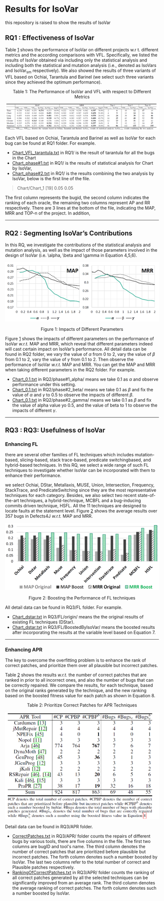 # Results for IsoVar
this repository is raised to show the results of IsoVar

## RQ1 : Effectiveness of IsoVar
Table [1](RQ1.png "The Performance of IsoVar and VFL with respect to Different Metrics") shows the performance of IsoVar on different projects w.r t. different metrics and the according comparisons with VFL.
Specifically, we listed the results of IsoVar obtained
via including only the statistical analysis and including both
the statistical and mutation analysis (i.e., denoted as IsoVars
and IsoVar<sub>sm</sub> respectively). We also showed the results of
three variants of VFL based on Ochiai, Tarantula and Barinel (we select such three variants since they achieved the optimum performance).
<p align="center">Table 1: The Performance of IsoVar and VFL with respect to Different Metrics</p>

![RQ1](RQ1.png "The Performance of IsoVar and VFL with respect to Different Metrics")

Each VFL based on Ochiai, Tarantula and Barinel as well as IsoVar for each bug can be found at RQ1 folder. For example.

- [Chart_VFL_tarantula.txt](RQ1/Chart_VFL_tarantula.txt) in RQ1/ is the result of tarantula for all the bugs in the Chart
- [Chart_phase#1.txt](RQ1/Chart_phase#1.txt) in RQ1/ is the results of statistical analysis for Chart by IsoVar, 
- [Chart_phase#2.txt](RQ1/Chart_phase#2.txt) in RQ1/ is the results combining the two analysis by IsoVar, below is the first line of the file.
>Chart/Chart_1	[19]	0.05	0.05

The first column represents the bugid, the second column indicates the ranking of each oracle, the remaining two columns represent AP and RR respectively.
There are 3 lines at the bottom of the file, indicating the MAP, MRR and TOP-n of the project.
In addition, 
*******
## RQ2 : Segmenting IsoVar’s Contributions
In this RQ, we investigate the contributions of the statistical analysis and mutation analysis, as well as the impact of those parameters involved in the design of IsoVar (i.e. \alpha, \beta and \gamma in Equation 4,5,6).


![RQ1](alpha_beta_gamma.png "Impacts of Different Parameters")
<p align="center">Figure 1: Impacts of Different Parameters</p>

Figure [1](alpha_beta_gamma.png "Impacts of Different Parameters") shows the impacts of different parameters on the performance of IsoVar *w.r.t.* MAP and MRR, which reveal that different parameters indeed will cast certain impact on IsoVar’s performance.
All detail data can be found in RQ2 folder, we vary the value of _&alpha;_ from 0 to 2, vary the value of _&beta;_ from 0.1 to 2, vary the value of _&gamma;_ from 0.1 to 2. Then observe the performance of IsoVar *w.r.t.* MAP and MRR.
You can get the MAP and MRR when taking different parameters in the RQ2 folder. For example.

- [Chart_0.1.txt](RQ2/phase#1_alpha/Chart_0.1.txt) in RQ2/phase#1_alpha/ means we take 0.1 as _&alpha;_ and observe performance under this setting.
- [Chart_0.1.txt](RQ2/phase#2_beta/Chart_0.1.txt) in RQ2/phase#2_beta/ means we take 0.1 as _&beta;_ and fix the value of _&alpha;_ and _&gamma;_ to 0.5 to observe the impacts of different _&beta;_.
- [Chart_0.1.txt](RQ2/phase#3_gamma/Chart_0.1.txt) in RQ2/phase#2_gamma/ means we take 0.1 as _&beta;_ and fix the value of alpha value yo 0.5, and the value of beta to 1 to observe the impacts of different _&gamma;_.
***
## RQ3 : RQ3: Usefulness of IsoVar
### Enhancing FL
there are several other families of FL techniques which includes mutation-based, slicing-based, stack trace-based, predicate switchingbased, and hybrid-based techniques. In this RQ, we select a wide range of such FL techniques to investigate whether IsoVar can be incorporated with them to enhance their performance.

we select Ochiai, DStar, Metallaxis, MUSE, Union, Intersection, Frequency, StackTrace, and PredicateSwitching since they are the most representative techniques for each category. Besides, we also select two recent state-of-the-art techniques, a hybrid-technique, MCBFL and a bug-inducing commits driven technique, HSFL. All the 11 techniques are designed to locate faults at the statement level. Figure [2](RQ3_FL.png "Boosting the Performance of FL techniques") shows the average results over 357 bugs in Defects4J *w.r.t.* MAP and MRR.

![RQ3_FL](RQ3_FL.png "Boosting the Performance of FL techniques")
<p align="center">Figure 2: Boosting the Performance of FL techniques</p>

All detail data can be found in RQ3/FL folder. For example.

- [Chart_dstar.txt](RQ3/FL/origin/Chart_dstar.txt) in RQ3/FL/origin/ means the the original results of existing FL techniques (DStar).
- [Chart_dstar.txt](RQ3/FL/BoostedByIsoVar/Chart_dstar.txt) in RQ3/FL/BoostedByIsoVar/ means the boosted results after incorporating the results at the variable level based on Equation 7.
***
### Enhancing APR
The key to overcome the overfitting problem is to enhance the rank of correct patches, and prioritize them over all plausible but incorrect patches.

Table [2](RQ3_APR.png "Prioritize Correct Patches for APR Techniques") shows the results *w.r.t.* the number of correct patches that are ranked in prior to all incorrect ones, and also the number of bugs that can be correctly repaired. We compare the results, for each technique, based on the original ranks generated by the technique, and the new ranking based on the boosted fitness value for each patch as shown in Equation 8. 

<p align="center">Table 2: Prioritize Correct Patches for APR Techniques</p>

![RQ3_APR](RQ3_APR.png "Prioritize Correct Patches for APR Techniques") 

Detail data can be found in RQ3/APR folder.

- [CorrectPatches.txt](RQ3/APR/CorrectPatches.txt) in RQ3/APR/ folder counts the repairs of different bugs by various tools, there are five columns in the file. The first two columns are bugID and tool's name.
The third column denotes the number of correct patches that are prioritized before plausible but incorrect patches. The forth column denotes such a number boosted by IsoVar. The last two columns refer to the total number of correct and Plausible patches respectively.
- [RankingOfCorrectPatches.txt](RankingOfCorrectPatches.txt) in RQ3/APR/ folder counts the ranking of all correct patches generated by all the selected techniques can be significantly improved from an average rank. The third column denotes the average ranking of correct patches. The forth column denotes such a number boosted by IsoVar.


